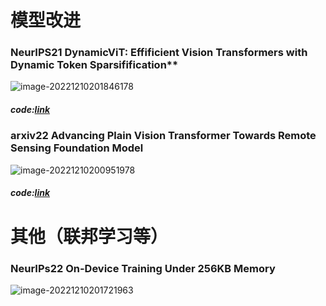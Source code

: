 # 模型改进

### NeurIPS21 **DynamicViT: Effificient Vision Transformers with** Dynamic Token Sparsifification**

![image-20221210201846178](C:\Users\QinHsiu\AppData\Roaming\Typora\typora-user-images\image-20221210201846178.png)

##### code:[link](https://github.com/raoyongming/DynamicViT)

### arxiv22 Advancing Plain Vision Transformer Towards Remote Sensing Foundation Model

![image-20221210200951978](C:\Users\QinHsiu\AppData\Roaming\Typora\typora-user-images\image-20221210200951978.png)

##### code:[link](https://github.com/ViTAE-Transformer/Remote-Sensing-RVSA)

# 其他（联邦学习等）

### NeurIPs22 **On-Device Training Under 256KB Memory**

![image-20221210201721963](C:\Users\QinHsiu\AppData\Roaming\Typora\typora-user-images\image-20221210201721963.png)